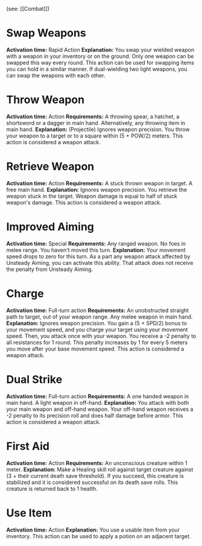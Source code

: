 (see: [[Combat]])

# Swap Weapons
**Activation time:** Rapid Action
**Explanation:**
	You swap your wielded weapon with a weapon in your inventory or on the ground. Only one weapon can be swapped this way every round. This action can be used for swapping items you can hold in a similar manner. If dual-wielding two light weapons, you can swap the weapons with each other.

# Throw Weapon
**Activation time:** Action
**Requirements:** 
	A throwing spear, a hatchet, a shortsword or a dagger in main hand.
	Alternatively, any throwing item in main hand.
**Explanation:** 
	(Projectile)
	Ignores weapon precision.
	You throw your weapon to a target or to a square within (5 + POW/2) meters.
	This action is considered a weapon attack.

# Retrieve Weapon
**Activation time:** Action
**Requirements:**
	A stuck thrown weapon in target. 
	A free main hand.
**Explanation:**
	Ignores weapon precision.
	You retrieve the weapon stuck in the target.
	Weapon damage is equal to half of stuck weapon's damage.
	This action is considered a weapon attack.

# Improved Aiming
**Activation time:** Special
**Requirements:**
	Any ranged weapon.
	No foes in melee range.
	You haven't moved this turn.
**Explanation:**
	Your movement speed drops to zero for this turn.
	As a part any weapon attack affected by Unsteady Aiming, you can activate this ability. That attack does not receive the penalty from Unsteady Aiming.

# Charge
**Activation time:** Full-turn action
**Requirements:** 
	An unobstructed straight path to target, out of your weapon range.
	Any melee weapon in main hand.
**Explanation:** 
	Ignores weapon precision.
	You gain a (5 + SPD/2) bonus to your movement speed, and you charge your target using your movement speed. Then, you attack once with your weapon.
	You receive a -2 penalty to all resistances for 1 round.
	This penalty increases by 1 for every 5 meters you move after your base movement speed.
	This action is considered a weapon attack.

# Dual Strike
**Activation time:** Full-turn action
**Requirements:** 
	A one handed weapon in main hand.
	A light weapon in off-hand.
**Explanation:** 
	You attack with both your main weapon and off-hand weapon.
	Your off-hand weapon receives a -2 penalty to its precision roll and does half damage before armor. 
	This action is considered a weapon attack.

# First Aid
**Activation time:** Action
**Requirements:** 
	An unconscious creature within 1 meter.
**Explanation:** 
	Make a Healing skill roll against target creature against (3 + their current death save threshold).
	If you succeed, this creature is stabilized and it is considered successful on its death save rolls. 
	This creature is returned back to 1 health.

# Use Item
**Activation time:** Action
**Explanation:** 
	You use a usable item from your inventory.
	This action can be used to apply a potion on an adjacent target.